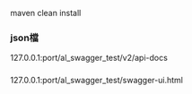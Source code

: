   maven clean install

### json檔
127.0.0.1:port/al_swagger_test/v2/api-docs
### 
127.0.0.1:port/al_swagger_test/swagger-ui.html
